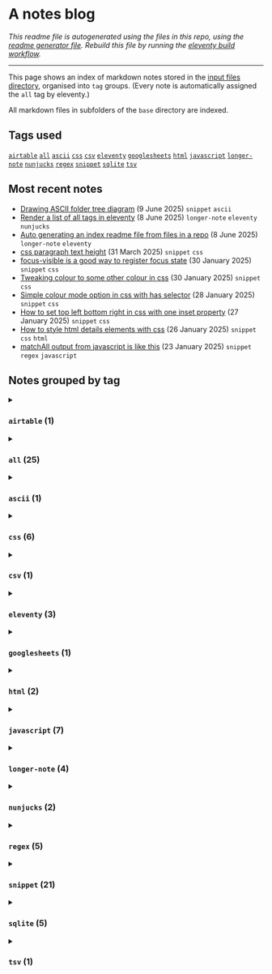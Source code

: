 # A notes blog

_This readme file is autogenerated using the files in this repo, using the [readme generator file](/base/create-readme.md). Rebuild this file by running the [eleventy build workflow](learn/actions/workflows/eleventy-build.yaml)._

---

This page shows an index of markdown notes stored in the [input files directory](/base/), organised into `tag` groups. (Every note is automatically assigned the `all` tag by eleventy.)

All markdown files in subfolders of the `base` directory are indexed.

## Tags used

[`airtable`](#airtable-1)&#8197;[`all`](#all-25)&#8197;[`ascii`](#ascii-1)&#8197;[`css`](#css-6)&#8197;[`csv`](#csv-1)&#8197;[`eleventy`](#eleventy-3)&#8197;[`googlesheets`](#googlesheets-1)&#8197;[`html`](#html-2)&#8197;[`javascript`](#javascript-7)&#8197;[`longer-note`](#longer-note-4)&#8197;[`nunjucks`](#nunjucks-2)&#8197;[`regex`](#regex-5)&#8197;[`snippet`](#snippet-21)&#8197;[`sqlite`](#sqlite-5)&#8197;[`tsv`](#tsv-1)&#8197;

## Most recent notes
- [Drawing ASCII folder tree diagram](./base/snippets/create-folder-tree-in-ascii.md) (9 June 2025) `snippet` `ascii`
- [Render a list of all tags in eleventy](./base/notes/eleventy-iterate-tags.md) (8 June 2025) `longer-note` `eleventy` `nunjucks`
- [Auto generating an index readme file from files in a repo](./base/notes/eleventy-generate-readme-from-repo-files.md) (8 June 2025) `longer-note` `eleventy`
- [css paragraph text height](./base/snippets/css-para-height.md) (31 March 2025) `snippet` `css`
- [focus-visible is a good way to register focus state](./base/snippets/focus-visible-for-focus.md) (30 January 2025) `snippet` `css`
- [Tweaking colour to some other colour in css](./base/snippets/css-tweak-colour.md) (30 January 2025) `snippet` `css`
- [Simple colour mode option in css with has selector](./base/snippets/simple-colour-mode-with-has-css.md) (28 January 2025) `snippet` `css`
- [How to set top left bottom right in css with one inset property](./base/snippets/inset-css-property.md) (27 January 2025) `snippet` `css`
- [How to style html details elements with css](./base/snippets/styling-details-element-css.md) (26 January 2025) `snippet` `css` `html`
- [matchAll output from javascript is like this](./base/snippets/matchall-array-output.md) (23 January 2025) `snippet` `regex` `javascript`

## Notes grouped by tag

<details>
<summary>

### `airtable` (1)</summary>
- [Regex is implemented differently in different contexts](./base/snippets/regex-different-implementations.md) (11 January 2025) `snippet` `regex` `airtable`
---
</details>
<details>
<summary>

### `all` (25)</summary>
- [Drawing ASCII folder tree diagram](./base/snippets/create-folder-tree-in-ascii.md) (9 June 2025) `snippet` `ascii`
- [Render a list of all tags in eleventy](./base/notes/eleventy-iterate-tags.md) (8 June 2025) `longer-note` `eleventy` `nunjucks`
- [Auto generating an index readme file from files in a repo](./base/notes/eleventy-generate-readme-from-repo-files.md) (8 June 2025) `longer-note` `eleventy`
- [css paragraph text height](./base/snippets/css-para-height.md) (31 March 2025) `snippet` `css`
- [focus-visible is a good way to register focus state](./base/snippets/focus-visible-for-focus.md) (30 January 2025) `snippet` `css`
- [Tweaking colour to some other colour in css](./base/snippets/css-tweak-colour.md) (30 January 2025) `snippet` `css`
- [Simple colour mode option in css with has selector](./base/snippets/simple-colour-mode-with-has-css.md) (28 January 2025) `snippet` `css`
- [How to set top left bottom right in css with one inset property](./base/snippets/inset-css-property.md) (27 January 2025) `snippet` `css`
- [How to style html details elements with css](./base/snippets/styling-details-element-css.md) (26 January 2025) `snippet` `css` `html`
- [matchAll output from javascript is like this](./base/snippets/matchall-array-output.md) (23 January 2025) `snippet` `regex` `javascript`
- [How to use regex to capture tags and taxonomies](./base/snippets/regex-get-tags-and-taxonomies.md) (21 January 2025) `snippet` `regex`
- [How to use &quot;For loops&quot; to access values in JavaScript object and arrays](./base/notes/loops-javascript-objects-and-arrays.md) (21 January 2025) `longer-note` `javascript`
- [How to find all instances of match pattern in regex using JavaScript](./base/snippets/find-all-match-regex.md) (20 January 2025) `snippet` `regex` `javascript`
- [How to output a json file from a raw json object with eleventy](./base/snippets/json-file-from-eleventy.md) (19 January 2025) `snippet` `eleventy` `nunjucks` `javascript`
- [How to us regex to wrap text paragraphs in &lt;p&gt; tags](./base/snippets/regex-wrap-para.md) (17 January 2025) `snippet` `regex` `javascript`
- [JavaScript find in string method returns -1 if no match found](./base/snippets/js-find-string-result.md) (15 January 2025) `snippet` `javascript`
- [You can select a random row from an sqlite table but there are faster and slower ways to do it](./base/snippets/select-random-row-sqlit.md) (14 January 2025) `snippet` `sqlite`
- [Links with text fragments can link to specific text on a webpage](./base/notes/html-text-frags.md) (13 January 2025) `longer-note` `html` `javascript`
- [Regex is implemented differently in different contexts](./base/snippets/regex-different-implementations.md) (11 January 2025) `snippet` `regex` `airtable`
- [You can use a map function together with lambda function in Googlesheets to apply a formula to every cell in an array](./base/snippets/googlesheets-lambda-function.md) (10 January 2025) `snippet` `googlesheets`
- [csv files cannot contain line breaks in a field entry](./base/snippets/csv-no-line-breaks-in-cell.md) (10 January 2025) `snippet` `csv` `tsv`
- [You can&#39;t change column names in a table in SQLite unless you have version greater than 3.25.0](./base/snippets/sqlite-rename-column-challenge.md) (9 January 2025) `snippet` `sqlite`
- [You can&#39;t change the type of a column in sqlite, you have to create a new table with the column type you want and copy it across](./base/snippets/sqlite-cant-change-column-type.md) (9 January 2025) `snippet` `sqlite`
- [There is no date type in SQLite](./base/snippets/sqlite-no-date-type.md) (8 January 2025) `snippet` `sqlite`
- [SQLite is loosely typed ie pretty much any type of data can go in any column](./base/snippets/sqlite-is-loosely-typed.md) (8 January 2025) `snippet` `sqlite`
---
</details>
<details>
<summary>

### `ascii` (1)</summary>
- [Drawing ASCII folder tree diagram](./base/snippets/create-folder-tree-in-ascii.md) (9 June 2025) `snippet` `ascii`
---
</details>
<details>
<summary>

### `css` (6)</summary>
- [css paragraph text height](./base/snippets/css-para-height.md) (31 March 2025) `snippet` `css`
- [focus-visible is a good way to register focus state](./base/snippets/focus-visible-for-focus.md) (30 January 2025) `snippet` `css`
- [Tweaking colour to some other colour in css](./base/snippets/css-tweak-colour.md) (30 January 2025) `snippet` `css`
- [Simple colour mode option in css with has selector](./base/snippets/simple-colour-mode-with-has-css.md) (28 January 2025) `snippet` `css`
- [How to set top left bottom right in css with one inset property](./base/snippets/inset-css-property.md) (27 January 2025) `snippet` `css`
- [How to style html details elements with css](./base/snippets/styling-details-element-css.md) (26 January 2025) `snippet` `css` `html`
---
</details>
<details>
<summary>

### `csv` (1)</summary>
- [csv files cannot contain line breaks in a field entry](./base/snippets/csv-no-line-breaks-in-cell.md) (10 January 2025) `snippet` `csv` `tsv`
---
</details>
<details>
<summary>

### `eleventy` (3)</summary>
- [Render a list of all tags in eleventy](./base/notes/eleventy-iterate-tags.md) (8 June 2025) `longer-note` `eleventy` `nunjucks`
- [Auto generating an index readme file from files in a repo](./base/notes/eleventy-generate-readme-from-repo-files.md) (8 June 2025) `longer-note` `eleventy`
- [How to output a json file from a raw json object with eleventy](./base/snippets/json-file-from-eleventy.md) (19 January 2025) `snippet` `eleventy` `nunjucks` `javascript`
---
</details>
<details>
<summary>

### `googlesheets` (1)</summary>
- [You can use a map function together with lambda function in Googlesheets to apply a formula to every cell in an array](./base/snippets/googlesheets-lambda-function.md) (10 January 2025) `snippet` `googlesheets`
---
</details>
<details>
<summary>

### `html` (2)</summary>
- [How to style html details elements with css](./base/snippets/styling-details-element-css.md) (26 January 2025) `snippet` `css` `html`
- [Links with text fragments can link to specific text on a webpage](./base/notes/html-text-frags.md) (13 January 2025) `longer-note` `html` `javascript`
---
</details>
<details>
<summary>

### `javascript` (7)</summary>
- [matchAll output from javascript is like this](./base/snippets/matchall-array-output.md) (23 January 2025) `snippet` `regex` `javascript`
- [How to use &quot;For loops&quot; to access values in JavaScript object and arrays](./base/notes/loops-javascript-objects-and-arrays.md) (21 January 2025) `longer-note` `javascript`
- [How to find all instances of match pattern in regex using JavaScript](./base/snippets/find-all-match-regex.md) (20 January 2025) `snippet` `regex` `javascript`
- [How to output a json file from a raw json object with eleventy](./base/snippets/json-file-from-eleventy.md) (19 January 2025) `snippet` `eleventy` `nunjucks` `javascript`
- [How to us regex to wrap text paragraphs in &lt;p&gt; tags](./base/snippets/regex-wrap-para.md) (17 January 2025) `snippet` `regex` `javascript`
- [JavaScript find in string method returns -1 if no match found](./base/snippets/js-find-string-result.md) (15 January 2025) `snippet` `javascript`
- [Links with text fragments can link to specific text on a webpage](./base/notes/html-text-frags.md) (13 January 2025) `longer-note` `html` `javascript`
---
</details>
<details>
<summary>

### `longer-note` (4)</summary>
- [Render a list of all tags in eleventy](./base/notes/eleventy-iterate-tags.md) (8 June 2025) `longer-note` `eleventy` `nunjucks`
- [Auto generating an index readme file from files in a repo](./base/notes/eleventy-generate-readme-from-repo-files.md) (8 June 2025) `longer-note` `eleventy`
- [How to use &quot;For loops&quot; to access values in JavaScript object and arrays](./base/notes/loops-javascript-objects-and-arrays.md) (21 January 2025) `longer-note` `javascript`
- [Links with text fragments can link to specific text on a webpage](./base/notes/html-text-frags.md) (13 January 2025) `longer-note` `html` `javascript`
---
</details>
<details>
<summary>

### `nunjucks` (2)</summary>
- [Render a list of all tags in eleventy](./base/notes/eleventy-iterate-tags.md) (8 June 2025) `longer-note` `eleventy` `nunjucks`
- [How to output a json file from a raw json object with eleventy](./base/snippets/json-file-from-eleventy.md) (19 January 2025) `snippet` `eleventy` `nunjucks` `javascript`
---
</details>
<details>
<summary>

### `regex` (5)</summary>
- [matchAll output from javascript is like this](./base/snippets/matchall-array-output.md) (23 January 2025) `snippet` `regex` `javascript`
- [How to use regex to capture tags and taxonomies](./base/snippets/regex-get-tags-and-taxonomies.md) (21 January 2025) `snippet` `regex`
- [How to find all instances of match pattern in regex using JavaScript](./base/snippets/find-all-match-regex.md) (20 January 2025) `snippet` `regex` `javascript`
- [How to us regex to wrap text paragraphs in &lt;p&gt; tags](./base/snippets/regex-wrap-para.md) (17 January 2025) `snippet` `regex` `javascript`
- [Regex is implemented differently in different contexts](./base/snippets/regex-different-implementations.md) (11 January 2025) `snippet` `regex` `airtable`
---
</details>
<details>
<summary>

### `snippet` (21)</summary>
- [Drawing ASCII folder tree diagram](./base/snippets/create-folder-tree-in-ascii.md) (9 June 2025) `snippet` `ascii`
- [css paragraph text height](./base/snippets/css-para-height.md) (31 March 2025) `snippet` `css`
- [focus-visible is a good way to register focus state](./base/snippets/focus-visible-for-focus.md) (30 January 2025) `snippet` `css`
- [Tweaking colour to some other colour in css](./base/snippets/css-tweak-colour.md) (30 January 2025) `snippet` `css`
- [Simple colour mode option in css with has selector](./base/snippets/simple-colour-mode-with-has-css.md) (28 January 2025) `snippet` `css`
- [How to set top left bottom right in css with one inset property](./base/snippets/inset-css-property.md) (27 January 2025) `snippet` `css`
- [How to style html details elements with css](./base/snippets/styling-details-element-css.md) (26 January 2025) `snippet` `css` `html`
- [matchAll output from javascript is like this](./base/snippets/matchall-array-output.md) (23 January 2025) `snippet` `regex` `javascript`
- [How to use regex to capture tags and taxonomies](./base/snippets/regex-get-tags-and-taxonomies.md) (21 January 2025) `snippet` `regex`
- [How to find all instances of match pattern in regex using JavaScript](./base/snippets/find-all-match-regex.md) (20 January 2025) `snippet` `regex` `javascript`
- [How to output a json file from a raw json object with eleventy](./base/snippets/json-file-from-eleventy.md) (19 January 2025) `snippet` `eleventy` `nunjucks` `javascript`
- [How to us regex to wrap text paragraphs in &lt;p&gt; tags](./base/snippets/regex-wrap-para.md) (17 January 2025) `snippet` `regex` `javascript`
- [JavaScript find in string method returns -1 if no match found](./base/snippets/js-find-string-result.md) (15 January 2025) `snippet` `javascript`
- [You can select a random row from an sqlite table but there are faster and slower ways to do it](./base/snippets/select-random-row-sqlit.md) (14 January 2025) `snippet` `sqlite`
- [Regex is implemented differently in different contexts](./base/snippets/regex-different-implementations.md) (11 January 2025) `snippet` `regex` `airtable`
- [You can use a map function together with lambda function in Googlesheets to apply a formula to every cell in an array](./base/snippets/googlesheets-lambda-function.md) (10 January 2025) `snippet` `googlesheets`
- [csv files cannot contain line breaks in a field entry](./base/snippets/csv-no-line-breaks-in-cell.md) (10 January 2025) `snippet` `csv` `tsv`
- [You can&#39;t change column names in a table in SQLite unless you have version greater than 3.25.0](./base/snippets/sqlite-rename-column-challenge.md) (9 January 2025) `snippet` `sqlite`
- [You can&#39;t change the type of a column in sqlite, you have to create a new table with the column type you want and copy it across](./base/snippets/sqlite-cant-change-column-type.md) (9 January 2025) `snippet` `sqlite`
- [There is no date type in SQLite](./base/snippets/sqlite-no-date-type.md) (8 January 2025) `snippet` `sqlite`
- [SQLite is loosely typed ie pretty much any type of data can go in any column](./base/snippets/sqlite-is-loosely-typed.md) (8 January 2025) `snippet` `sqlite`
---
</details>
<details>
<summary>

### `sqlite` (5)</summary>
- [You can select a random row from an sqlite table but there are faster and slower ways to do it](./base/snippets/select-random-row-sqlit.md) (14 January 2025) `snippet` `sqlite`
- [You can&#39;t change column names in a table in SQLite unless you have version greater than 3.25.0](./base/snippets/sqlite-rename-column-challenge.md) (9 January 2025) `snippet` `sqlite`
- [You can&#39;t change the type of a column in sqlite, you have to create a new table with the column type you want and copy it across](./base/snippets/sqlite-cant-change-column-type.md) (9 January 2025) `snippet` `sqlite`
- [There is no date type in SQLite](./base/snippets/sqlite-no-date-type.md) (8 January 2025) `snippet` `sqlite`
- [SQLite is loosely typed ie pretty much any type of data can go in any column](./base/snippets/sqlite-is-loosely-typed.md) (8 January 2025) `snippet` `sqlite`
---
</details>
<details>
<summary>

### `tsv` (1)</summary>
- [csv files cannot contain line breaks in a field entry](./base/snippets/csv-no-line-breaks-in-cell.md) (10 January 2025) `snippet` `csv` `tsv`
---
</details>
